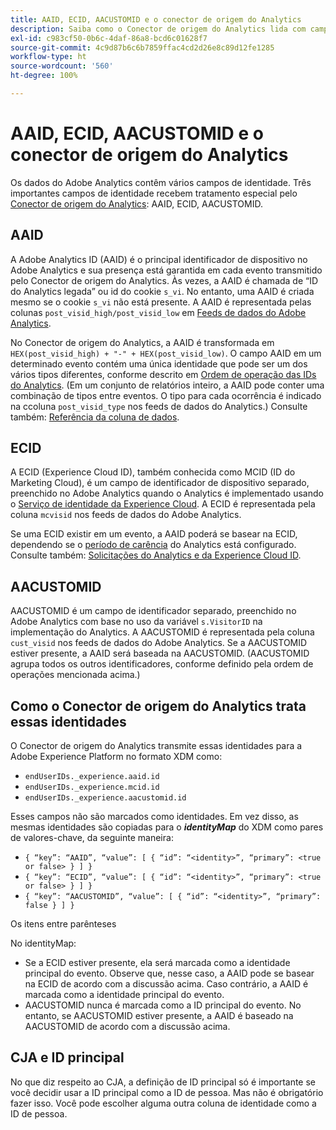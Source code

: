 ```yaml
---
title: AAID, ECID, AACUSTOMID e o conector de origem do Analytics
description: Saiba como o Conector de origem do Analytics lida com campos de identidade do Adobe Analytics.
exl-id: c983cf50-0b6c-4daf-86a8-bcd6c01628f7
source-git-commit: 4c9d87b6c6b7859ffac4cd2d26e8c89d12fe1285
workflow-type: ht
source-wordcount: '560'
ht-degree: 100%

---
```


# AAID, ECID, AACUSTOMID e o conector de origem do Analytics

Os dados do Adobe Analytics contêm vários campos de identidade. Três importantes campos de identidade recebem tratamento especial pelo [Conector de origem do Analytics](https://experienceleague.adobe.com/docs/experience-platform/sources/ui-tutorials/create/adobe-applications/analytics.html?lang=pt-BR): AAID, ECID, AACUSTOMID.

## AAID

A Adobe Analytics ID (AAID) é o principal identificador de dispositivo no Adobe Analytics e sua presença está garantida em cada evento transmitido pelo Conector de origem do Analytics. Às vezes, a AAID é chamada de “ID do Analytics legada” ou id do cookie `s_vi`. No entanto, uma AAID é criada mesmo se o cookie `s_vi` não está presente. A AAID é representada pelas colunas `post_visid_high/post_visid_low` em [Feeds de dados do Adobe Analytics](https://experienceleague.adobe.com/docs/analytics/export/analytics-data-feed/data-feed-contents/datafeeds-reference.html?lang=pt-BR#columns%2C-descriptions%2C-and-data-types).

No Conector de origem do Analytics, a AAID é transformada em `HEX(post_visid_high) + "-" + HEX(post_visid_low)`. O campo AAID em um determinado evento contém uma única identidade que pode ser um dos vários tipos diferentes, conforme descrito em [Ordem de operação das IDs do Analytics](https://experienceleague.adobe.com/docs/id-service/using/reference/analytics-reference/analytics-order-of-operations.html?lang=pt-BR%5B%5D). (Em um conjunto de relatórios inteiro, a AAID pode conter uma combinação de tipos entre eventos. O tipo para cada ocorrência é indicado na ccoluna `post_visid_type` nos feeds de dados do Analytics.) Consulte também: [Referência da coluna de dados](https://experienceleague.adobe.com/docs/analytics/export/analytics-data-feed/data-feed-contents/datafeeds-reference.html?lang=pt-BR).

## ECID

A ECID (Experience Cloud ID), também conhecida como MCID (ID do Marketing Cloud), é um campo de identificador de dispositivo separado, preenchido no Adobe Analytics quando o Analytics é implementado usando o [Serviço de identidade da Experience Cloud](https://experienceleague.adobe.com/docs/id-service/using/implementation/setup-analytics.html?lang=pt-BR). A ECID é representada pela coluna `mcvisid` nos feeds de dados do Adobe Analytics.

Se uma ECID existir em um evento, a AAID poderá se basear na ECID, dependendo se o [período de carência](https://experienceleague.adobe.com/docs/id-service/using/reference/analytics-reference/grace-period.html?lang=pt-BR) do Analytics está configurado. Consulte também: [Solicitações do Analytics e da Experience Cloud ID](https://experienceleague.adobe.com/docs/id-service/using/reference/analytics-reference/legacy-analytics.html?lang=pt-BR).

## AACUSTOMID

AACUSTOMID é um campo de identificador separado, preenchido no Adobe Analytics com base no uso da variável `s.VisitorID` na implementação do Analytics. A AACUSTOMID é representada pela coluna `cust_visid` nos feeds de dados do Adobe Analytics. Se a AACUSTOMID estiver presente, a AAID será baseada na AACUSTOMID. (AACUSTOMID agrupa todos os outros identificadores, conforme definido pela ordem de operações mencionada acima.)

## Como o Conector de origem do Analytics trata essas identidades

O Conector de origem do Analytics transmite essas identidades para a Adobe Experience Platform no formato XDM como:

* `endUserIDs._experience.aaid.id`
* `endUserIDs._experience.mcid.id`
* `endUserIDs._experience.aacustomid.id`

Esses campos não são marcados como identidades. Em vez disso, as mesmas identidades são copiadas para o **_identityMap_** do XDM como pares de valores-chave, da seguinte maneira:

* `{ “key”: “AAID”, “value”: [ { “id”: “<identity>”, “primary”: <true or false> } ] }`
* `{ “key”: “ECID”, “value”: [ { “id”: “<identity>”, “primary”: <true or false> } ] }`
* `{ “key”: “AACUSTOMID”, “value”: [ { “id”: “<identity>”, “primary”: false } ] }`

Os itens entre parênteses

No identityMap:

* Se a ECID estiver presente, ela será marcada como a identidade principal do evento. Observe que, nesse caso, a AAID pode se basear na ECID de acordo com a discussão acima.
Caso contrário, a AAID é marcada como a identidade principal do evento.
* AACUSTOMID nunca é marcada como a ID principal do evento. No entanto, se AACUSTOMID estiver presente, a AAID é baseado na AACUSTOMID de acordo com a discussão acima.

## CJA e ID principal

No que diz respeito ao CJA, a definição de ID principal só é importante se você decidir usar a ID principal como a ID de pessoa. Mas não é obrigatório fazer isso. Você pode escolher alguma outra coluna de identidade como a ID de pessoa.
